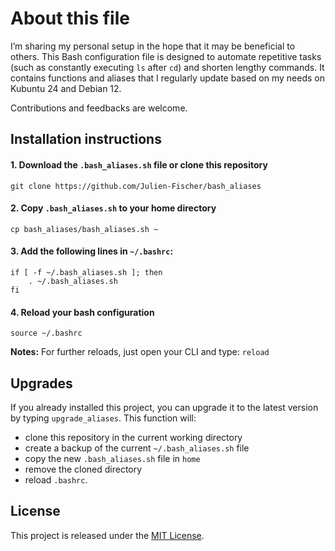 # About this file

I’m sharing my personal setup in the hope that it may be beneficial to others. This Bash configuration file
is designed to automate repetitive tasks (such as constantly executing `ls` after `cd`) and shorten lengthy commands. 
It contains functions and aliases that I regularly update based on my needs on Kubuntu 24 and Debian 12.

Contributions and feedbacks are welcome.

## Installation instructions

#### 1. Download the `.bash_aliases.sh` file or clone this repository
```
git clone https://github.com/Julien-Fischer/bash_aliases
```

#### 2. Copy `.bash_aliases.sh` to your home directory
```
cp bash_aliases/bash_aliases.sh ~
```

#### 3. Add the following lines in `~/.bashrc`:
```
if [ -f ~/.bash_aliases.sh ]; then
    . ~/.bash_aliases.sh
fi
```

#### 4. Reload your bash configuration
```
source ~/.bashrc
```

**Notes:** For further reloads, just open your CLI and type: `reload`

## Upgrades

If you already installed this project, you can upgrade it to the latest version by typing `upgrade_aliases`. 
This function will: 
- clone this repository in the current working directory
- create a backup of the current `~/.bash_aliases.sh` file
- copy the new `.bash_aliases.sh` file in `home`
- remove the cloned directory
- reload `.bashrc`.

## License

This project is released under the [MIT License](https://opensource.org/licenses/MIT).